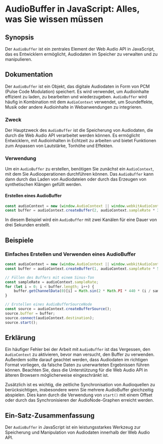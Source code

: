 <!--
Meta Description: # AudioBuffer in JavaScript: Alles, was Sie wissen müssen ## Synopsis Der `AudioBuffer` ist ein zentrales Element der Web Audio API in JavaScript, das...
Meta Keywords: audiocontext, audiobuffer, von, der, ein
-->

# AudioBuffer in JavaScript: Alles, was Sie wissen müssen

## Synopsis
Der `AudioBuffer` ist ein zentrales Element der Web Audio API in JavaScript, das es Entwicklern ermöglicht, Audiodaten im Speicher zu verwalten und zu manipulieren.

## Dokumentation
Der `AudioBuffer` ist ein Objekt, das digitale Audiodaten in Form von PCM (Pulse Code Modulation) speichert. Es wird verwendet, um Audioinhalte effizient zu laden, zu bearbeiten und wiederzugeben. `AudioBuffer` wird häufig in Kombination mit dem `AudioContext` verwendet, um Soundeffekte, Musik oder andere Audioinhalte in Webanwendungen zu integrieren.

### Zweck
Der Hauptzweck des `AudioBuffer` ist die Speicherung von Audiodaten, die durch die Web Audio API verarbeitet werden können. Es ermöglicht Entwicklern, mit Audioinhalten in Echtzeit zu arbeiten und bietet Funktionen zum Anpassen von Lautstärke, Tonhöhe und Effekten.

### Verwendung
Um ein `AudioBuffer` zu erstellen, benötigen Sie zunächst ein `AudioContext`, mit dem Sie Audiooperationen durchführen können. Das `AudioBuffer` kann dann durch das Laden von Audiodateien oder durch das Erzeugen von synthetischen Klängen gefüllt werden.

#### Erstellen eines AudioBuffer
```javascript
const audioContext = new (window.AudioContext || window.webkitAudioContext)();
const buffer = audioContext.createBuffer(2, audioContext.sampleRate * 3, audioContext.sampleRate);
```
In diesem Beispiel wird ein `AudioBuffer` mit zwei Kanälen für eine Dauer von drei Sekunden erstellt.

## Beispiele
### Einfaches Erstellen und Verwenden eines AudioBuffer
```javascript
const audioContext = new (window.AudioContext || window.webkitAudioContext)();
const buffer = audioContext.createBuffer(1, audioContext.sampleRate * 5, audioContext.sampleRate); // 5 Sekunden Mono-Audio

// Füllen des Buffers mit einem Sinus-Ton
const sampleRate = audioContext.sampleRate;
for (let i = 0; i < buffer.length; i++) {
    buffer.getChannelData(0)[i] = Math.sin(2 * Math.PI * 440 * (i / sampleRate)); // 440 Hz
}

// Erstellen eines AudioBufferSourceNode
const source = audioContext.createBufferSource();
source.buffer = buffer;
source.connect(audioContext.destination);
source.start();
```

## Erklärung
Ein häufiger Fehler bei der Arbeit mit `AudioBuffer` ist das Vergessen, den `AudioContext` zu aktivieren, bevor man versucht, den Buffer zu verwenden. Außerdem sollte darauf geachtet werden, dass Audiodaten im richtigen Format vorliegen, da falsche Daten zu unerwarteten Ergebnissen führen können. Beachten Sie, dass die Unterstützung für die Web Audio API in älteren Browsern möglicherweise eingeschränkt ist.

Zusätzlich ist es wichtig, die zeitliche Synchronisation von Audioquellen zu berücksichtigen, insbesondere wenn Sie mehrere AudioBuffer gleichzeitig abspielen. Dies kann durch die Verwendung von `start()` mit einem Offset oder durch das Synchronisieren der AudioNode-Graphen erreicht werden.

## Ein-Satz-Zusammenfassung
Der `AudioBuffer` in JavaScript ist ein leistungsstarkes Werkzeug zur Speicherung und Manipulation von Audiodaten innerhalb der Web Audio API.